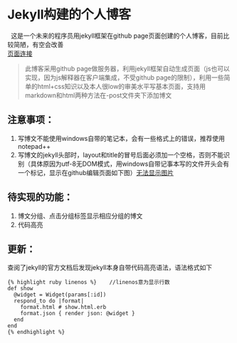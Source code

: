# Jekyll构建的个人博客
   这是一个未来的程序员用jekyll框架在github page页面创建的个人博客，目前比较简陋，有空会改善  
   [页面连接](https://wcrngu.github.io/jekyll_demo/)

> 此博客采用github page做服务器，利用jekyll框架自动生成页面（js也可以实现，因为js解释器在客户端集成，不受github page的限制），利用一些简单的html+css知识以及本人很low的审美水平写基本页面，支持用markdown和html两种方法在-post文件夹下添加博文
   
## 注意事项：  
1. 写博文不能使用windows自带的笔记本，会有一些格式上的错误，推荐使用notepad++
2. 写博文的jekyll头部时，layout和title的冒号后面必须加一个空格，否则不能识别（具体原因为utf-8无DOM模式，用windows自带记事本写的文件开头会有一个标记，显示在github编辑页面如下图）[无法显示图片](https://wcrngu.github.io/jekyll_demo/image/utf-8-wrong.jpg)
	   
## 待实现的功能：  
1. 博文分组、点击分组标签显示相应分组的博文
2. 代码高亮
	       
## 更新：  
查阅了jekyll的官方文档后发现jekyll本身自带代码高亮语法，语法格式如下
``` 
{% highlight ruby linenos %}	//linenos意为显示行数
def show
  @widget = Widget(params[:id])
  respond_to do |format|
    format.html # show.html.erb
    format.json { render json: @widget }
  end
end
{% endhighlight %}
``` 
